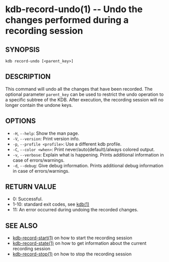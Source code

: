# kdb-record-undo(1) -- Undo the changes performed during a recording session

## SYNOPSIS

`kdb record-undo [<parent_key>]`<br>

## DESCRIPTION

This command will undo all the changes that have been recorded.
The optional parameter `parent_key` can be used to restrict the undo operation to a specific subtree of the KDB.
After execution, the recording session will no longer contain the undone keys.

## OPTIONS

- `-H`, `--help`:
  Show the man page.
- `-V`, `--version`:
  Print version info.
- `-p`, `--profile <profile>`:
  Use a different kdb profile.
- `-C`, `--color <when>`:
  Print never/auto(default)/always colored output.
- `-v`, `--verbose`:
  Explain what is happening. Prints additional information in case of errors/warnings.
- `-d`, `--debug`:
  Give debug information. Prints additional debug information in case of errors/warnings.

## RETURN VALUE

- 0:
  Successful.
- 1-10:
  standard exit codes, see [kdb(1)](kdb.md)
- 11:
  An error occurred during undoing the recorded changes.

## SEE ALSO

- [kdb-record-start(1)](kdb-record-start.md) on how to start the recording session
- [kdb-record-state(1)](kdb-record-state.md) on how to get information about the current recording session
- [kdb-record-stop(1)](kdb-record-stop.md) on how to stop the recording session
